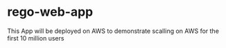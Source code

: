 # rego-web-app
This App will be deployed on AWS to demonstrate scalling on AWS for the first 10 million users
